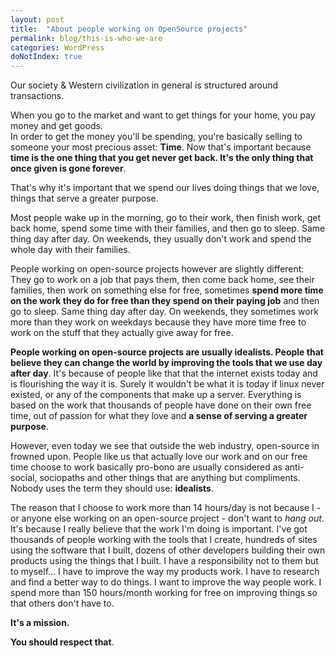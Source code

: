 ```yaml
---
layout: post
title:  "About people working on OpenSource projects"
permalink: blog/this-is-who-we-are
categories: WordPress
doNotIndex: true
---
```


Our society & Western civilization in general is structured around transactions.

When you go to the market and want to get things for your home, you pay money and get goods.  
In order to get the money you'll be spending, you're basically selling to someone your most precious asset: **Time**. Now that's important because **time is the one thing that you get never get back. It's the only thing that once given is gone forever**.

That's why it's important that we spend our lives doing things that we love, things that serve a greater purpose.

Most people wake up in the morning, go to their work, then finish work, get back home, spend some time with their families, and then go to sleep. Same thing day after day. On weekends, they usually don't work and spend the whole day with their families.

People working on open-source projects however are slightly different: They go to work on a job that pays them, then come back home, see their families, then work on something else for free, sometimes **spend more time on the work they do for free than they spend on their paying job** and then go to sleep. Same thing day after day. On weekends, they sometimes work more than they work on weekdays because they have more time free to work on the stuff that they actually give away for free.

**People working on open-source projects are usually idealists. People that believe they can change the world by improving the tools that we use day after day**. It's because of people like that that the internet exists today and is flourishing the way it is. Surely it wouldn't be what it is today if linux never existed, or any of the components that make up a server. Everything is based on the work that thousands of people have done on their own free time, out of passion for what they love and **a sense of serving a greater purpose**.

However, even today we see that outside the web industry, open-source in frowned upon. People like us that actually love our work and on our free time choose to work basically pro-bono are usually considered as anti-social, sociopaths and other things that are anything but compliments. Nobody uses the term they should use: **idealists**.

The reason that I choose to work more than 14 hours/day is not because I - or anyone else working on an open-source project - don't want to _hang out_. It's because I really believe that the work I'm doing is important. I've got thousands of people working with the tools that I create, hundreds of sites using the software that I built, dozens of other developers building their own products using the things that I built. I have a responsibility not to them but to myself... I have to improve the way my products work. I have to research and find a better way to do things. I want to improve the way people work. I spend more than 150 hours/month working for free on improving things so that others don't have to.

**It's a mission.**

**You should respect that**.
